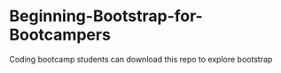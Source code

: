 # Beginning-Bootstrap-for-Bootcampers
Coding bootcamp students can download this repo to explore bootstrap
